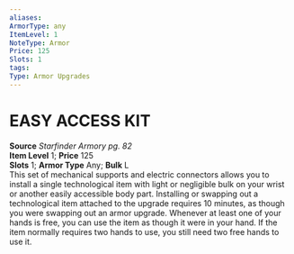 ```yaml
---
aliases: 
ArmorType: any
ItemLevel: 1
NoteType: Armor
Price: 125
Slots: 1
tags: 
Type: Armor Upgrades
---
```

# EASY ACCESS KIT
**Source** _Starfinder Armory pg. 82_  
**Item Level** 1; **Price** 125  
**Slots** 1; **Armor Type** Any; **Bulk** L  
This set of mechanical supports and electric connectors allows you to install a single technological item with light or negligible bulk on your wrist or another easily accessible body part. Installing or swapping out a technological item attached to the upgrade requires 10 minutes, as though you were swapping out an armor upgrade. Whenever at least one of your hands is free, you can use the item as though it were in your hand. If the item normally requires two hands to use, you still need two free hands to use it.